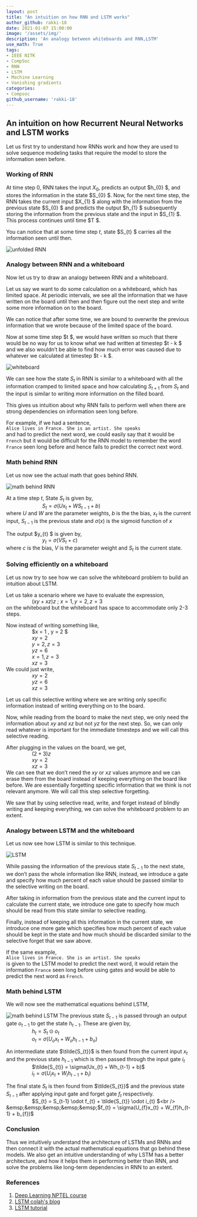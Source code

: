 ```yaml
---
layout: post
title: "An intuition on how RNN and LSTM works"
author_github: rakki-18
date: 2021-01-07 15:00:00
image: '/assets/img/'
description: 'An analogy between whiteboards and RNN,LSTM'
use_math: True
tags:
- IEEE NITK
- CompSoc
- RNN
- LSTM
- Machine Learning
- Vanishing gradients
categories:
- Compsoc
github_username: 'rakki-18'
---
```

##  An intuition on how Recurrent Neural Networks and LSTM works

Let us first try to understand how RNNs work and how they are used to solve sequence modeling tasks that require the model to store the information seen before.

### Working of RNN

At time step 0, RNN takes the input $X_{0}$,  predicts an output $h_{0} $, and stores the information in the state $S_{0} $. Now, for the next time step, the RNN takes the current input $X_{1} $ along with the information from the previous state $S_{0} $ and predicts the output $h_{1} $ subsequently storing the information from the previous state and the input in $S_{1} $. This process continues until time $T $. 

You can notice that at some time step $t$, state $S_{t} $ carries all the information seen until then.

![unfolded RNN](/blog/assets/img/an-intuition-on-how-RNN-and-LSTM-works/image1.png)

### Analogy between RNN and a whiteboard
Now let us try to draw an analogy between RNN and a whiteboard. 

Let us say we want to do some calculation on a whiteboard, which has limited space. At periodic intervals, we see all the information that we have written on the board until then and then figure out the next step and write some more information on to the board. 

We can notice that after some time, we are bound to overwrite the previous information that we wrote because of the limited space of the board. 

Now at some time step $t $, we would have written so much that there would be no way for us to know what we had written at timestep $t - k $ and we also wouldn’t be able to find how much error was caused due to whatever we calculated at timestep $t - k $.

![whiteboard](/blog/assets/img/an-intuition-on-how-RNN-and-LSTM-works/image2.png)

 We can see how the state $S_{t}$ in RNN is similar to a whiteboard with all the information cramped to limited space and how calculating $S_{t+1}$  from $S_{t}$ and the input is similar to writing more information on the filled board.

This gives us intuition about why RNN fails to perform well when there are strong dependencies on information seen long before. 

For example, if we had a sentence, <br> 
```Alice lives in France. She is an artist. She speaks``` <br> 
and had to predict the next word, we could easily say that it would be ```French``` but it would be difficult for the RNN model to remember the word ```France``` seen long before and hence fails to predict the correct next word.

### Math behind RNN
Let us now see the actual math that goes behind RNN.

![math behind RNN](/blog/assets/img/an-intuition-on-how-RNN-and-LSTM-works/image3.png)

At a time step $t$, State $S_{t}$ is given by, <br />
&emsp;&emsp;&emsp;&emsp;&emsp;&emsp;&emsp;$S_{t} = \sigma(Ux_{t} + WS_{t-1} + b)$ <br />
where  $U$ and $W$ are the parameter weights, $b$ is the the bias,
$x_{t}$ is the current input, $S_{t-1}$ is the previous state and $\sigma(x)$ is the 
sigmoid function of $x$


The output $y_{t} $ is given by, <br />
&emsp;&emsp;&emsp;&emsp;&emsp;&emsp;&emsp;$y_{t} = \sigma(VS_{t} + c)$   <br />
where $c$  is the bias, $V$ is the parameter weight and $S_{t}$ is the current state.

### Solving efficiently on a whiteboard
Let us now try to see how we can solve the whiteboard problem to build an intuition about LSTM.

Let us take a scenario where we have to evaluate the expression,  <br />
&emsp;&emsp;&emsp;&emsp;&emsp;$(xy + xz)z$ ; $x = 1, y = 2, z = 3$    <br />
on the whiteboard but the whiteboard has space to accommodate only 2-3 steps.

Now instead of writing something like, <br />
&emsp;&emsp;&emsp;&emsp;&emsp;$x = 1 , y = 2 $ <br />
&emsp;&emsp;&emsp;&emsp;&emsp;$xy = 2$ <br />
&emsp;&emsp;&emsp;&emsp;&emsp;$y = 2, z = 3$     <br />
&emsp;&emsp;&emsp;&emsp;&emsp;$yz = 6$ <br />
&emsp;&emsp;&emsp;&emsp;&emsp;$x = 1, z = 3$     <br />
&emsp;&emsp;&emsp;&emsp;&emsp;$xz = 3$ <br />
We could just write,<br />
&emsp;&emsp;&emsp;&emsp;&emsp;$xy = 2$<br />
&emsp;&emsp;&emsp;&emsp;&emsp;$yz = 6$<br />
&emsp;&emsp;&emsp;&emsp;&emsp;$xz = 3$<br />

Let us call this selective writing where we are writing only specific information instead of writing everything on to the board.

Now, while reading from the board to make the next step, we only need the information about $xy$ and $xz$ but not $yz$ for the next step. So, we can only read whatever is important for the immediate timesteps and we will call this selective reading.

After plugging in the values on the board, we get, <br />
&emsp;&emsp;&emsp;&emsp;&emsp;$(2 +3)z$<br />
&emsp;&emsp;&emsp;&emsp;&emsp;$xy =2$<br />
&emsp;&emsp;&emsp;&emsp;&emsp;$xz = 3$<br />
We can see that we don’t need the  $xy$ or $xz$ values anymore and we can erase them from the board instead of keeping everything on the board like before. We are essentially forgetting specific information that we think is not relevant anymore. We will call this step selective forgetting.

We saw that by using selective read, write, and forget instead of blindly writing and keeping everything, we can solve the whiteboard problem to an extent. 

### Analogy between LSTM and the whiteboard
Let us now see how LSTM is similar to this technique.

![LSTM](/blog/assets/img/an-intuition-on-how-RNN-and-LSTM-works/image4.png)

While passing the information of the previous state $S_{t-1}$ to the next state, we don’t pass the whole information like RNN, instead, we introduce a gate and specify how much percent of each value should be passed similar to the selective writing on the board.

After taking in information from the previous state and the current input to calculate the current state, we introduce one gate to specify how much should be read from this state similar to selective reading.


Finally, instead of keeping all this information in the current state, we introduce one more gate which specifies how much percent of each value should be kept in the state and how much should be discarded similar to the selective forget that we saw above.

If the same example,<br>
 ```Alice lives in France. She is an artist. She speaks ``` <br>
 is given to the LSTM model to predict the next word, it would retain the information ```France``` seen long before using gates and would be able to predict the next word as ```French```.

### Math behind LSTM
We will now see the mathematical equations behind LSTM,

![math behind LSTM](/blog/assets/img/an-intuition-on-how-RNN-and-LSTM-works/image5.png)
The previous state $S_{t-1}$ is passed through an output gate $o_{t-1}$ to get the state
$h_{t-1}$. These are given by, <br />
&emsp;&emsp;&emsp;&emsp;&emsp;$h_{t} = S_{t} \odot o_{t}$<br />
&emsp;&emsp;&emsp;&emsp;&emsp;$o_{t} = \sigma(U_{o}x_{t} + W_{o}h_{t-1} + b_{o})$<br />


An intermediate state $\tilde{S_{t}}$ is then found from the current input $x_{t}$ and the previous state $h_{t-1}$ which is then passed through the input gate $i_{t}$<br />
&emsp;&emsp;&emsp;&emsp;&emsp;$\tilde{S_{t}} = \sigma(Ux_{t} + Wh_{t-1} + b)$<br />
&emsp;&emsp;&emsp;&emsp;&emsp;$i_{t} = \sigma(U_{i}x_{t} + W_{i}h_{t-1} + b_{i})$<br />

The final state $S_{t}$ is then found from $\tilde{S_{t}}$ and the previous state $S_{t-1}$ after applying input gate and forget gate $f_{t}$ respectively.<br />
&emsp;&emsp;&emsp;&emsp;&emsp;$S_{t} = S_{t-1} \odot f_{t} + \tilde{S_{t}} \odot i_{t} $<br />
&emsp;&emsp;&emsp;&emsp;&emsp;$f_{t} = \sigma(U_{f}x_{t} + W_{f}h_{t-1} + b_{f})$<br />



### Conclusion
Thus we intuitively understand the architecture of LSTMs and RNNs and then connect it with the actual mathematical equations that go behind these models. We also get an intuitive understanding of why LSTM has a better architecture, and how it helps them in performing better than RNN, and solve the problems like long-term dependencies in RNN to an extent.


### References
1. [Deep Learning NPTEL course](https://nptel.ac.in/courses/106/106/106106184/)
2. [LSTM colah's blog](https://colah.github.io/posts/2015-08-Understanding-LSTMs/)
3. [LSTM tutorial](https://towardsdatascience.com/illustrated-guide-to-lstms-and-gru-s-a-step-by-step-explanation-44e9eb85bf21?gi=640b9d603376)